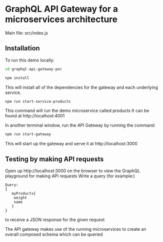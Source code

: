 # GraphQL API Gateway for a microservices architecture

Main file: src/index.js

## Installation

To run this demo locally:

```bash
cd graphql-api-gateway-poc
```

```bash
npm install
```

This will install all of the dependencies for the gateway and each underlying service.

```bash
npm run start-service-products
```

This command will run the demo microservice called products
It can be found at http://localhost:4001

In another terminal window, run the API Gateway by running the command

```bash
npm run start-gateway
```

This will start up the gateway and serve it at http://localhost:3000

## Testing by making API requests

Open up http://localhost:3000 on the browser to view the GraphQL playground for making API requests
Write a query (for example:)

```
Query:
{
   myProducts{
    weight
    name
   }
}
```

to receive a JSON response for the given request

The API gateway makes use of the running microservices to create an overall composed schema which can be queried
